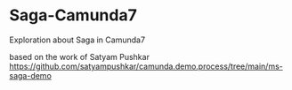 # Saga-Camunda7
Exploration about Saga in Camunda7

based on the work of Satyam Pushkar https://github.com/satyampushkar/camunda.demo.process/tree/main/ms-saga-demo

